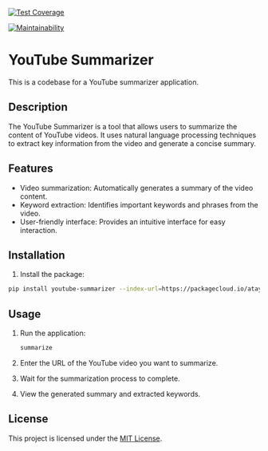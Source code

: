 [![Test Coverage](https://api.codeclimate.com/v1/badges/43056a39f0dc01e73314/test_coverage)](https://codeclimate.com/github/atayarani/youtube_summarizer/test_coverage)

[![Maintainability](https://api.codeclimate.com/v1/badges/43056a39f0dc01e73314/maintainability)](https://codeclimate.com/github/atayarani/youtube_summarizer/maintainability)

# YouTube Summarizer

This is a codebase for a YouTube summarizer application.

## Description

The YouTube Summarizer is a tool that allows users to summarize the content of YouTube videos. It uses natural language processing techniques to extract key information from the video and generate a concise summary.

## Features

- Video summarization: Automatically generates a summary of the video content.
- Keyword extraction: Identifies important keywords and phrases from the video.
- User-friendly interface: Provides an intuitive interface for easy interaction.

## Installation

1. Install the package:
```bash
pip install youtube-summarizer --index-url=https://packagecloud.io/atayarani/youtube_summarizer/pypi/simple
```

## Usage

1. Run the application:

    ```bash
    summarize
    ```

2. Enter the URL of the YouTube video you want to summarize.

3. Wait for the summarization process to complete.

4. View the generated summary and extracted keywords.

## License

This project is licensed under the [MIT License](LICENSE.md).


